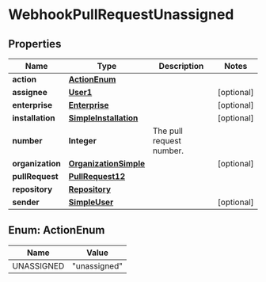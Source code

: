 

# WebhookPullRequestUnassigned


## Properties

| Name | Type | Description | Notes |
|------------ | ------------- | ------------- | -------------|
|**action** | [**ActionEnum**](#ActionEnum) |  |  |
|**assignee** | [**User1**](User1.md) |  |  [optional] |
|**enterprise** | [**Enterprise**](Enterprise.md) |  |  [optional] |
|**installation** | [**SimpleInstallation**](SimpleInstallation.md) |  |  [optional] |
|**number** | **Integer** | The pull request number. |  |
|**organization** | [**OrganizationSimple**](OrganizationSimple.md) |  |  [optional] |
|**pullRequest** | [**PullRequest12**](PullRequest12.md) |  |  |
|**repository** | [**Repository**](Repository.md) |  |  |
|**sender** | [**SimpleUser**](SimpleUser.md) |  |  [optional] |



## Enum: ActionEnum

| Name | Value |
|---- | -----|
| UNASSIGNED | &quot;unassigned&quot; |



